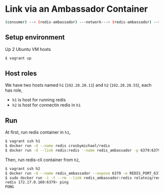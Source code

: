# Link via an Ambassador Container

```bash
(consumer) --> (redis-ambassador) ---network---> (redis-ambassador) --> (redis)
```

## Setup environment

Up 2 Ubuntu VM hosts

```bash
$ vagrant up
```

## Host roles

We have two hosts named `h1` (`192.20.20.11`) and `h2` (`192.20.20.55`), each has role,

- `h1` is host for running redis
- `h2` is host for connectin redis in `h1`


## Run

At first, run redis container in `h1`,

```bash
$ vagrant ssh h1
$ docker run -d --name redis crosbymichael/redis
$ docker run -d --link redis:redis --name redis_ambassador -p 6379:6379 svendowideit/ambassador
```

Then, run redis-cli container from `h2`,

```bash
$ vagrant ssh h2
$ docker run -d --name redis_ambassador --expose 6379 -e REDIS_PORT_6379_TCP=tcp://192.168.1.52:6379 svendowideit/ambassador
$ sudo docker run -i -t --rm --link redis_ambassador:redis relateiq/redis-cli
redis 172.17.0.160:6379> ping
PONG
```
